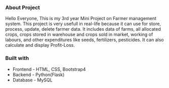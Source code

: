 ### About Project 
Hello Everyone, This is my 3rd year Mini Project on Farmer management system.
This project is very usefull in real-life because it can use for store, process, update, delete farmer data. It includes data of farms, all allocated crops, crops stored in warehouse and crops sold in market, working of labours, and other expenditures like seeds, fertilizers, pesticides. It can also calculate and display Profit-Loss.   

### Built with
* Frontend - HTML, CSS, Bootstrap4
* Backend - Python(Flask)  
* Database - MySQL
